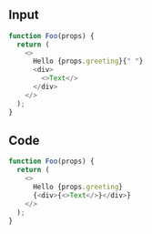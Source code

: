 
## Input

```javascript
function Foo(props) {
  return (
    <>
      Hello {props.greeting}{" "}
      <div>
        <>Text</>
      </div>
    </>
  );
}

```

## Code

```javascript
function Foo(props) {
  return (
    <>
      Hello {props.greeting}
      {<div>{<>Text</>}</div>}
    </>
  );
}

```
      